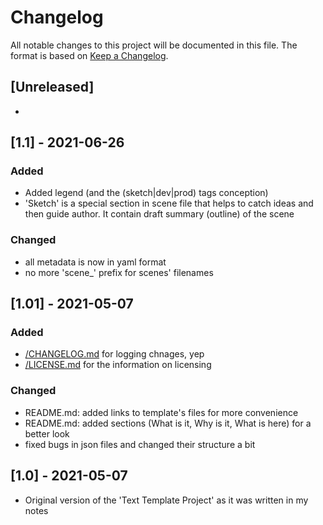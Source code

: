 # Changelog

All notable changes to this project will be documented in this file. The format is based on [Keep a Changelog](https://keepachangelog.com/en/1.0.0/).

## [Unreleased]

-

## [1.1] - 2021-06-26

### Added

- Added legend (and the (sketch|dev|prod) tags conception)
- 'Sketch' is a special section in scene file that helps to catch ideas and then guide author. It contain draft summary (outline) of the scene

### Changed

- all metadata is now in yaml format
- no more 'scene_' prefix for scenes' filenames

## [1.01] - 2021-05-07

### Added

- [/CHANGELOG.md](CHANGELOG.md) for logging chnages, yep
- [/LICENSE.md](LICENSE.md) for the information on licensing

### Changed

- README.md: added links to template's files for more convenience
- README.md: added sections (What is it, Why is it, What is here) for a better look
- fixed bugs in json files and changed their structure a bit

## [1.0] - 2021-05-07

- Original version of the 'Text Template Project' as it was written in my notes

